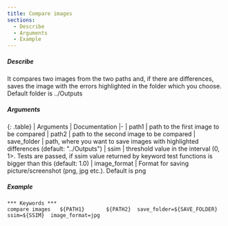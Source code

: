 ```yaml
---
title: Compare images
sections:
  - Describe
  - Arguments
  - Example
---
```

##### Describe
It compares two images from the two paths and, if there are differences, saves the image with the errors highlighted
in the folder which you choose. Default folder is ../Outputs

##### Arguments

<div class="table-responsive">

{: .table}
| Arguments | Documentation
|-
| path1 | path to the first image to be compared
| path2 | path to the second image to be compared
| save_folder | path, where you want to save images with highlighted differences (default: "../Outputs")
| ssim | threshold value in the interval (0, 1>. Tests are passed, if ssim value returned by keyword test functions is bigger than this (default: 1.0)
| image_format      | Format for saving picture/screenshot (png, jpg etc.). Default is png

</div>

##### Example
```robotframework
*** Keywords ***
compare images   ${PATH1}       ${PATH2}  save_folder=${SAVE_FOLDER}  ssim=${SSIM}  image_format=jpg
```
